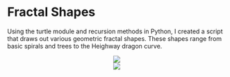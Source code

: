 # Fractal Shapes
Using the turtle module and recursion methods in Python, I created a script that draws out various geometric fractal shapes. These shapes range from basic spirals and trees to the Heighway dragon curve.

<div style="text-align:center"> 
    <img src="https://media.giphy.com/media/QBMQCnaPwu5qqo92Qj/giphy.gif") 
</div>
  
<div align="center"> 
    <img src="https://github.com/jbarrera30/FractalShapes/blob/master/dragon.png?raw=true")  
</div>
